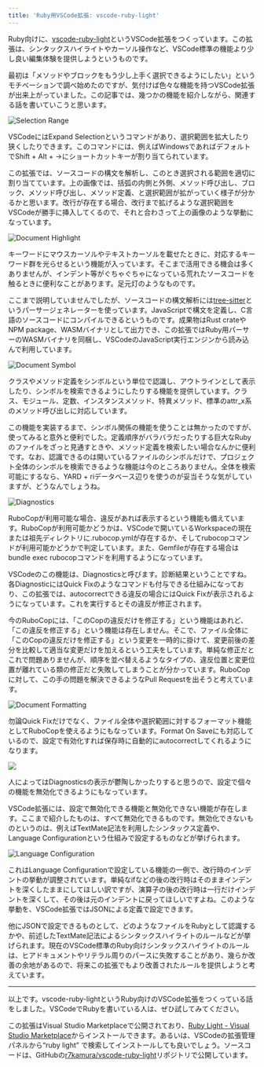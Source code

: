 ```yaml
---
title: 'Ruby用VSCode拡張: vscode-ruby-light'
---
```

Ruby向けに、[vscode-ruby-light](https://marketplace.visualstudio.com/items?itemName=r7kamura.vscode-ruby-light)というVSCode拡張をつくっています。この拡張は、シンタックスハイライトやカーソル操作など、VSCode標準の機能より少し良い編集体験を提供しようというものです。

最初は「メソッドやブロックをもう少し上手く選択できるようにしたい」というモチベーションで調べ始めたのですが、気付けば色々な機能を持つVSCode拡張が出来上がっていました。この記事では、幾つかの機能を紹介しながら、関連する話を書いていこうと思います。

![](https://lh3.googleusercontent.com/docs/AG8NV2Y0Z5K_6hUx-krvCwBEwmwze7Q9fvcKRpXMESQ9VboOWSCCtkc142BKEHEHMzy43s_juPBoZGOhADk8KPcNzzqYfg-i4wgGoxWHCdm9A-7288riJI8JrONKub892vkD3tXonFnjKGDShHZMV2JKPw6G7wjLr44IGN0XKcet0jJlSjdFht4QhK2k4i6Eb1xcNN1iaw-OrSNZzg3OQ3XKcbxOe-xvIVIpikNHIwb79wuwruZJBDappQ8uBOcovyOBzpp6pabroKTX6kK1Rq0SNMWozfEKnNd1rRKOcfvHL3B-tWNO9jZ4_HROB4Svl5QQ62pcdtU3a95OdTAsa0eNlxbz8zDYf8wKkWsl58BOC0Os3x-6LNyyLKYlED_UQJMu8S44H6NUOXKNP7ZSIyYGJbzh8INmO586rPSNmGW4fL7Hrj03p_Omxh54KtzGIo95rISyYTN_qr_wGDWCMmasgdfVRJyT1c7ulkUls7jyLrP8wu30_Kb1qfHzdhPqvVE493EdbPjySQh4FjJb09iMz-VuwbWGMjq384_SnZUuziZYu6ZnaftWG40si77g6F7BwANwP0tY2bJ7LdhZ1JcQrpDd6bldfsvJ3nxlgxsqUdcjKDLrSI_ch04vMA-__TsvkY-KFgAMRccTDQSD58Z7sQ_v7faAMXLd43tLHIEqe1axmjZhdWK8n8DPzowoaqgZ3oDCYkiUV-X592kWLH1K702X7wEJeal6zT2TngK66QQQmUFTd3tOqXdUkO7T0DfMMtGKrBMFZlofstDWHyqPncelLfu_rVIHWf2uU9V2a0OZ19uS_zJb6ERfDMeOF9aa8E6fzYkHRAASCuSeTws43N_8sXrCj7bsoU_PGEeNpaBpcRdLLstki7hmEyruh3JuxRkxO0tc0sY4piskF6TR_439PQhh0sRKNbPdc0dltQHNAlGamiYIZ0IcJPfwHd-4A0kIqag2azSadsLRM-IB6niILpGx1kpDMgGNX7kqOR9ulPol1U_PvdosPFCJrlSXWvBr62oMS7VnrTBIygOogvoGdfznT9MTbCZRbIu2pA3UNxUqszc8KmIasZ_h-vSsdqvgQgVaOFmNvDZAVGboBb8IbZgh2hCgbAA_Ed5-RNWp_mtiEaBOl0QfG6IB6hz0namUVWbus25d-mo3NxLie49G4e_nVCyKHRcarHComt5a1OINRV-DIPpyrXleO2eq_Ft1nWyPwfJ3H2thrkiBQ2XyHj7eA2cii3gL5-wmIY_ol8bysQ "Selection Range")

VSCodeにはExpand Selectionというコマンドがあり、選択範囲を拡大したり狭くしたりできます。このコマンドには、例えばWindowsであればデフォルトでShift + Alt + →にショートカットキーが割り当てられています。

この拡張では、ソースコードの構文を解析し、このとき選択される範囲を適切に割り当てています。上の画像では、括弧の内側と外側、メソッド呼び出し、ブロック、メソッド呼び出し、メソッド定義、と選択範囲が拡がっていく様子が分かるかと思います。改行が存在する場合、改行まで拡げるような選択範囲をVSCodeが勝手に挿入してくるので、それと合わさって上の画像のような挙動になっています。

![](https://lh3.googleusercontent.com/docs/AG8NV2ZhwmtIuTLwpheEspOzSj7O-rPcF0I-zQeUGN95Bgu1y2JSDZHgUXZwmVJRl5KN7QydAdU0zWvC72edfp9VQdGo6A1tNFUMyP8V2IYbnUBUiq0tojAdg6yy3ZeNBFCxV2Sh5WX_F1gemqToxHxhZpjPUL6AmF83wpAdcBbhfvFaCIiYbwNutUMVW10sYRu7HNME0H6BfFyHMGyZ2_gB2MuYI6l9ZpHLjc8uOtQ1W5YW3quI-OF7L2joNqgnqu_G4TDapNZiCTPTCc1Jglw2NldRnAMsYMd9h8xyv7qCa1Ocm3LmAqtT86s0QswvReCDn2lKV6nWc7crvQE8kd4KbAhQl-jfLC5siBdYfyOg6Q-WfS7HrQqimv2BXRDNI6vKqCv-BHKb00mPMO70mwLpGG5kGujTfpukQ82jPZbXo4r3XOOag3-VVEO8icQtYaVPLph3WZtEtgsmwZlUKqUNoYprY07zPqLtyOpPzq1vrWYhMepWooCw7Iuc4OPD0RfYJXciBLIGIuddWubqzpJNPsxrxWo-cJB2ug0Jfb9lfAsexXKG9qEOvqLzqxK8NZa0j-2v53RA9RxyC7c_zoq-I6N4hgnFHwr5i7tFe8DShaZqhm9kdGm_tC4f_eU3Ju4DBdBsdGyDjEWVjgFj5Z3Jyb2ZswQDYmlrq13OJSB1vZwr_hPzil0-YECTsosIHEhcodFasjIwyfzfkQOd8ysQbkip2I8kyS8DRC9XNy8GB24JgGxuwcFluU_jIoZ80rUq4fQ0ML0btJYHHmjm2bkXQwvsJNNpQjM4KoieXkDhBae5C0yirMgkc1cXdK6T8ELNYkLSx_1qcFXWdm3wyKVlsj4jesVXOGP-_BZJ81WW-2-VcgC8drwfFkDSvJFRHZyDexTBCQXz3DV65g8D6YY4gv-I_ii73snNcNNa9vrCMFOvLBtZUwMZpRjKZYYLqgQTggvahmV7pvRkhOfrItfaOEGuDokARYFReDH-9FGHFjREp6YsbEGv4GMZ4cLcynH2fmhEEqMJ4TqCbGcuyEvnbfn4iZmCXApZSHElCKbFzlCnwFRt4uXTHy8MaP6HVGXcz9AW5sGjmuwUcTj7_Ouf47mgXpx0UEDN-6-_m7U_uc3DHbF--zXoCMg02gysXn05cV56GWL61dIJh5p9GEqaJpCzy91QweSlFGW11X9zpTAaBTvIARYbRXsRKthyjrhZOIgfvgI_E9zUlZ4RTU4WPv9GtyGjhovWK_swjbj24i2RCXBezQ "Document Highlight")

キーワードにマウスカーソルやテキストカーソルを載せたときに、対応するキーワード群を光らせるという機能が入っています。そこまで活用できる機会は多くありませんが、インデント等がぐちゃぐちゃになっている荒れたソースコードを触るときに便利なことがあります。足元灯のようなものです。

ここまで説明していませんでしたが、ソースコードの構文解析には[tree-sitter](https://tree-sitter.github.io/tree-sitter/)というパーサージェネレーターを使っています。JavaScriptで構文を定義し、C言語のソースコードにコンパイルできるというものです。成果物はRust crateやNPM package、WASMバイナリとして出力でき、この拡張ではRuby用パーサーのWASMバイナリを同梱し、VSCodeのJavaScript実行エンジンから読み込んで利用しています。

![](https://lh3.googleusercontent.com/docs/AG8NV2a4caSaifsk6sITeOZ3CUMGZ65_RRfxoHeNkWjSyE05pukLYKsfDLExxlY6v1PZLIDec0jhkL43F5kmRXuIu_QlGGKBI1oRurSwJerx93gqSamjXXj_10ExZHIqPE34JXkhmr7bFtW5yqk2dZcMtuuuF1VBpEUh3FURe3-9wJQmFD4RBzb89xftqoIdmQiOOzAhPX2MSJbWkIZRx5qwzIOUOcF_imm2Sx9zLSTbYiyXgfYKmt0ag85mrX8obw58XpQ2G1ZmwpFACsOgAZuW7u6fiTwQb0CS2s8gkMmfvOlY0Caqw5BJ3KGzzNwZaxbvppRlZt3a_z-lf6RjfqqE_tnNLFEcf_PHm4dHkRfRdJ7VebUM8BsiTtRsr6fgicAjxqdqT--K98QrfWd9iSlH_nANhJmFDBWidMvw-ehrmvrs-Jy32AkJXnFkdxqv7vdVYPDMoNkd-ExwUNRHAPLMH1vNouei6sUzyCiF_La-1GjHF2V0XFgadWEpamMYod0f22oBwTxzEmElGwiS7Fx8YEZtjQRXGirNwG4lUuxdomNQW7hL5T_Ppf6tOHOpRTcU-Gka8gYJR3OZmWu_Nvnrj90kgndOUsfYB0LphUXbDgodm5bXpzQZgO5ZVH4Cj0vttKXqBX3xUiWksxN2B9Jbib9vgfBoQ0n4ZH2x3DEBL-goYo52IDBHqCCzl-83seIp-vYjZmRGpeLKbgzdSNEsPUkOv6v262-ud26dPU9i46AhRMHztzBDyddMdRFs8LNuATWG9ZCG0clltQOx2rTj4KuJmcoD_BOJ09z6gKdc_WTsBdnfghUVj3FsNzghnw0egD2rxX-_YhqBIPpDfKJghy83FglAxDh3EaU5flWOmfBCeAZNuY5I_R4LJEMLxSqnBCxx5atP_3e3k2z97kci93hmIZWfp1ZZMYYuZGFec7RVkZBX5oJMyi-iFVvP3xiWETKGihlZb5zeIbPjGkPDl1e9pBSgiySiGbVMPgk-xlElFSKWwONxGxrnj_tdNI7EbtUe0542FCwbYYurL4OClAQp_SjiqMzq5UYBgKzovDpUnVjBpvPOtcsnPiX83c8CL3lCq5Ka2dL_M68IQ2GLqTOCobed3ljVDGRPhRu9CUJLPLKik9t2o1RA1JZ3HWyhJSt1QYU6sg-xAnKwSfaAFEzQDglqMQ7Awp-izhhxRvbxFMxpCcVVUv_TY2hKhQB3fx8suuTvmE1YD-iymhyI_9lNMC9fx_JdSXLjybN8Pp4XFtwIrQ "Document Symbol")

クラスやメソッド定義をシンボルという単位で認識し、アウトラインとして表示したり、シンボルを検索できるようにしたりする機能を提供しています。クラス、モジュール、定数、インスタンスメソッド、特異メソッド、標準のattr\_x系のメソッド呼び出しに対応しています。

この機能を実装するまで、シンボル関係の機能を使うことは無かったのですが、使ってみると意外と便利でした。定義順序がバラバラだったりする巨大なRubyのファイルをざっと見通すときや、メソッド定義を検索したい場合なんかに便利です。なお、認識できるのは開いているファイルのシンボルだけで、プロジェクト全体のシンボルを検索できるような機能は今のところありません。全体を検索可能にするなら、YARD + riデータベース辺りを使うのが妥当そうな気がしていますが、どうなんでしょうね。

![](https://lh3.googleusercontent.com/docs/AG8NV2bAQuz06n9WisKi5idGtg_Up7m4n-YbhHVkx6syUrL9Xpmp-iK5DRv56d32DT8lG9FXnF-aULDcae28a0VRloZ7Szq3xQ-slPyEcUMYQbz8EYQo6xBM2ecjATlYfq4Qux6x5FeKX2_ktbLelM6i4lCSCP_Y6Tq7KfKCVChA3BF-qc_mF8wyLF2Gj-b_CQF-m084T30H3XoEEnQbI6RS93pGpcaNzLBlb8KGQw9uAW_oKQVfAQMKTa-YR-2JFLs3DigqV0ocCA8xyMEhffM5DhXtZovkdtLhwKbwtMHT_-y44sCjpVvUqtkuvmrkQJcCCfInW6uYJSwr3bOBKhoATcZLM87oRrpgkSHGm2mncXCujo2gsDsVVey82sD5SkV6CWeLuxNTrwNV9lPM_89kvKq616j2W1W_8JSIIuDXGQcXChifZay1vHxQUF4E90s1Kxt7BMMi6A8wyxIxeqQAmROEoak710-6ptfnyVmogX8LP2LcSOQgnoVslwcjZDIdwS0Kg9TPPKMW0QYZYsY4r2-k0R1z5zMUZIkm-F_ixCdAKSleinrq8U7gh2xYWaqTw3hlvvBuxFonN0zUy67GXdbYWswYZVxPBUZC1JNtoixTVZxHocjkvG_iSkJfjJPvEO4yYyoeLGgkquA23vv4VqqxQa9M1aQqLQ2vkHRyBTON4Qprgnn79bmdCi0kkPsvhIuyuzhgLnvz4fxsB4sNXykUgjGPIFFsjjCZIls2sd6WJ9gzj7QcxIEJIIXy-NWVoOfGfiLs9j218hCsg0P3bTcAgSC8EE0bTsszIc2629x4PhyTZTgahS4M0k8XmHmoYX8IH1QKwdPg1yWU3xzCecAdnt9Z4Bzsw-JGk_ICVJT7zHO-_jfvjR-JGS0XMyqsyJ8u8tiM33wQMMR9t2ELgB4y0diSDv-kCvUIjCK16WIx8c74vKt-hvx4SQ_nCXhueRSk9xGQiMUUGC0uNBzL3mYVUT-UBgJ0zkSAccPOVkQBN2S4eC8t-Tkc8E3f3zQZX3_UCPJWiF3djJxE1tiYEJfUQb7G6bkAELysoXT1m8zYkoNk-aBcQiLeV7pA87-hTeZrC4U8ipA0SfJrQdR1x4dBWrk3cg9f5MY_vbM4Yr6DztaccSrxwO0RzGjqgOYzEXrzymgGlGIcI-C0zMLoMVnPDQSQv1C2vOoId873pjGSh3ZKENIUxOXWpn49iEi3SglBlH22G2Uz4NA-ir382FWos-U3f7Q555OHIU13cfZejqtTBA "Diagnostics")

RuboCopが利用可能な場合、違反があれば表示するという機能も備えています。RuboCopが利用可能かどうかは、VSCodeで開いているWorkspaceの現在または祖先ディレクトリに.rubocop.ymlが存在するか、そしてrubocopコマンドが利用可能かどうかで判定しています。また、Gemfileが存在する場合はbundle exec rubocopコマンドを利用するようになっています。

VSCodeのこの機能は、Diagnosticsと呼びます。診断結果ということですね。各DiagnosticにはQuick Fixのようなコマンドも付与できる仕組みになっており、この拡張では、autocorrectできる違反の場合にはQuick Fixが表示されるようになっています。これを実行するとその違反が修正されます。

今のRuboCopには、「このCopの違反だけを修正する」という機能はあれど、「この違反を修正する」という機能は存在しません。そこで、ファイル全体に「このCopの違反だけを修正する」という変更を一時的に掛けて、変更前後の差分を比較して適当な変更だけを加えるという工夫をしています。単純な修正だとこれで問題ありませんが、順序を並べ替えるようなタイプの、違反位置と変更位置が離れている類の修正だと失敗してしまうことが分かっています。RuboCopに対して、この手の問題を解決できるようなPull Requestを出そうと考えています。

![](https://lh3.googleusercontent.com/docs/AG8NV2agvThOdv-LM9lKjbYH2YHJNiTUbLNcpFwgxLXr98nd87aeeuiH3wecp8otGwDV-AwQv8GqJle6qEyGWN4GVMTGKEcVfZ-qJ-9a_-hiSMzbv9hDL64bSMYdHWunofMoKLbM50BA740BfTYRqxkUz1M_zquosSvm8Sr71p4Fg5FieH-W7tXEiLEZAVBb3LeO2xes-zkHhGGaM8d7008nEsQ7vRcWQZwsvxcsD3uskGWgjVPSgVVGlrZDB5VShMHmMzqAtXZf0j93k65OLGgz3ijYVpxlf4cUvkPDnXcCshqsMSOpIwRxulpm24S-_hGUcXE2HY9fpiGP5jiWvoT9f1_pgVeea7zhvmwIkcuK-C6lIzCgQrTR257a-lRlPVnJLcEj6pM-XPEX-T6gu_v3MrDPHqDGRXWG4wfk7NR1jGdhXsfYwd5fjfPsg7jwsGekwznt9EoZYhGrRu0dmdmiWBfsIXfyB60dJl9PyZAkOX1GjMz5sDWrMrJlqaCTOHi80UspnXrHogY_7lDf91xekDafnv9zdD03K7NoBGWRpOMBG8yjvBsmdcdZTbd7S6xauWqYk9dm8Ex6wDKXd9gcGt8yVyk-3w9HfYTiFCAUkBcsfCTvwZ2W9at9PrfVftqw3T4dg0t8X1QQ8diWSc5-Bjc5pMwFIFftB9yhUw0lRxQftQthPssVvg9gORRwoHOGOJZLtsDKhhj4-r6ZD2VcJUOShfPF2CHCBD-Yiyyg4VaqoRiysrRa5OHyie3ed_KL54gHhCCwVTYbcQQoRd9l2CU9jzmn1YvjumAoq0bbEMQGOeU71bkkeCaoj2D0YjllgDspGUUlBFwABfcLaAd0Y8hiPBu_7itbsSC2-P_QhIvMh3-fXVnzWFhp-zAgM9og_SdKwWR0uqOP3LXFliaWJtS12v7sCq7pcBmaMmhNcKyW7MT5ksd3fGuWY2veIRmcJHAguWMOCzZj0z5DEjz2huuGxIAyRVjeuxgUl6WTUQB-iuN-IIZPYSdJuq5jwObQHPNXA1-YM9Gk9PW0zFNJj2j9iPv7WhEc05mgAgxT_ClNsCk2wSSlD-K7TOrwyyd-RxeI7xG5uB8v_PmqrzuhXHfrR6OoG3xIkb9qdjLSLEF5JFHoOKak9YtscTIoxrYQN04RF2aMwAbA6itY-5ixGY4t80tHhJQwYe88g7T9DBmgYuONkJ97kB9tQEtUMYBHTZbjVE9rXQIInSQ62vvxwCQ6rNjcdyOWHNJBnFpNGJfXO6alkQ "Document Formatting")

勿論Quick Fixだけでなく、ファイル全体や選択範囲に対するフォーマット機能としてRuboCopを使えるようにもなっています。Format On Saveにも対応しているので、設定で有効化すれば保存時に自動的にautocorrectしてくれるようになります。

![](https://lh3.googleusercontent.com/docs/AG8NV2YTzhmfR4aJWVvAYtAtbjm-mEv7UKt1VLetBxMJAt7dsVvC-9OTciik3rDsfLEnwJ6qsKAxyTHThqX-Kv5JFkTxxHoND71qkveDUI89q1uQalJvONcNx8g_wqUcg1lUiLs10vNbd_pOcMTpZT3P_CH6M8Hz5Vdw_dcXxC4UpW1ME-UrX3jbqT7iTMHwdvOfD6V312tX_CxsNoBbf85KCY8fIOA0Koxc83etrCzWslYU6WufZFnvqVDS-SHA__13nB3CQB9EecBn0g5Hpza8kcZUzpSFIOq7d4iKRcme0mosNpNwMcm8_b_z9Kq4CQpTVXD2xxJ1niitxN9-22NmX3T9C03V39ihR46JwcTRqjPCP72Cjc8fjnpnXDjTfVGuiMqUOnRx_ZfgYnI9hS8dQ1jcZRAt37xmERGWzD3werAFZryDXF5NQWZRJ6Ce32-6DPy5p5Ay-FOIkzbLn3W98-xMHa8hOhGfSChOOmu6nEE0OUYzQaW9IrnoLxvkJhhj_wu5bT_5y7O2nBbKMW2SGvrJEHRJAl7Q9uvfzWu7b8bv0M7QIX0CQy0CVztm2ygupivlqV9iGNH0wBOdaeuWPhLVucMLC0UgRT-byMvTVmLWLMW8gAFNryz5MwJDlx2zYeSU2gkH3081MkANYZyPqIwLDRq4s6sfRyBnvwM4QznlyShRWbHeoJHBYxC6w8Ty-iB3JeMMB6PAApIVrkUMfrJ-m76rEfBHzps3a9Vm8dqgXCOduU8GIXSe9ROKZ7eNM7v2stCg4gmXT8rxdnzPCi_uWCHIqJytCaibqxYqqdHmrbW7acLudRlpbh2vAadB5Qx9xatHlr8Al1wiDenYBwQyhoM8UGouYSi3dqg31f3IiPj_km6oVulB9l2eNSLBEBOSxSPBxEt3ipXFu29xxkxI2tO-jyYaOBK-QSRtqkAcI34B6Ccer9NI3X-jzZqRzzq2PQJHewEn5Bf6s2gYw5GR9eQhxOieKCd9TG09R60Vk-o21cnlcre4xIoN9mfQRUdvNNthn7xsgFnJmpHcQV0QFGgx0C7t_uPtAVPuepqyVQGPEvHRc0kBI2GS8_npYKFK6IgTOnJ_lXBzj-xrxUCTEvB5IZrq1B9RRXlG5NX0c3ZK5Og46MEVEshYhQDqAmk94He7bWRRGoI45osbPiqsH9CaucPdthDSdraa9KUbBXtMv9Z2RQi0KlYYpwmg6uYV5ikDWbGHOuQiLAoHIWXYBUjPVGxNgHSB3-VJRHpc61GDVg)

人によってはDiagnosticsの表示が鬱陶しかったりすると思うので、設定で個々の機能を無効化できるようにもなっています。

VSCode拡張には、設定で無効化できる機能と無効化できない機能が存在します。ここまで紹介したものは、すべて無効化できるものです。無効化できないものというのは、例えばTextMate記法を利用したシンタックス定義や、Language Configurationという仕組みで設定するものなどが挙げられます。

![](https://lh3.googleusercontent.com/docs/AG8NV2Y8lNfpjK0sTkxrlAUQGy_H170Qibn-9V3CMRDRipb5erhJSO4MJX_Ptb-sMxG8Tt2sr219mCpY_Je1P7BmAHQxwv4Dw78omrh8LgOa995pmli7g_JZ3Neh_Ap8T6TTosCT4bp7W8xwRTTqbUQ0-RAefCiRzEPy-_2H3Eh7moo2P8lR_atnIe0OAjI9Y2A9DsQE_osjv1vcDsWe2Gw8-B0bnbrcYsJxaeQfANgJqy36zH3vyKi65HehqOFHno_h1grQoe4O4AZ0yHtdz3_sQZ1WuZMJCHDhwFi_lZFQPucpJebuahZe6eyis1-vMwXppAH-J4BpWe8KxBKQmIyBpovmoka9yoPITWmPZ5vEOKyBdoh1gLHW9yNoRFgAicOpLNF5pusDI7WEQjdVH44Jd9sw_GboTL_hCnmk995ibjEoDjv2AtyNPubCFCKvsMvKGVrNVZgzPsAvls648M9NTnv35ocgKddL9eUg2ZRn8E_uK8EG2zsnaF9Y1c7ETUx5ttFbwZZBJG1sxAFWv3e9JWLMJQxFAq62SFH5DXiGPRQ5zrWrB1f7vaZRHdW4DTNN7DshffyytIJnRYJNl452p5cTTJk3zlbCOxLVfmSLGiBpB7_uV2awixs88EQWFg9lsDv0xsZmFJy9JqPIA39m4e6ua__caEzU-RvwZcBMle4HMSNxXi_6hzzExJJRKOJxgRnTl80jVXnTYoRtAEF3y9RmT63CnApbip6jyntijpno8s4whFZcM7hvQqCggzXTjpibyfWdGEaQP1eF7cH_bDidMXWMzdoIooCwh3BEK9HdjtSh7cz0WXdyqFgqO3XAvyicOnp8p7LYBw1yhd1Vv5ZUtj25UjPKQuDoAo2QrEvAi8Czqisu3hv4HJOxLk1ycPEycdFdUA7Lylp1BYvXJDXZ8sFmSz026ekD0tj8kvnNoZ39yVx6jUJB-Yr0rgFsG7uQu0ZqCWmFiQkUCfvhD8HxCcU_Tz8-jrdD13o3EOqTzjEyOimeaJItDI1xhZ4lDaDEjUa6xi2bLEEr0-s_7n2nD1mt-stx6EuxmbDpFn8zhJ7bHkzMWzIZiryX4DT_UPzBgRnw3bZTQR_0jtutwzrS-eJ7aWBKkePy3ISEdxo8Q2lEb1PkeAQFjUsLpnhY38fx8Cfc_nCyWx7_QmJLacKTCrxJbdprWWenac7lvjKNPV3BSBJiTKRhiHwLECadtNKHZCci59iA7zYPzYKXSWCxFi2_eBKP5DBiwEi0WSa8Q-U-4A "Language Configuration")

これはLanguage Configurationで設定している機能の一例で、改行時のインデントの挙動が調整されています。単純なifなどの後の改行時はそのままインデントを深くしたままにしてほしい訳ですが、演算子の後の改行時は一行だけインデントを深くして、その後は元のインデントに戻ってほしいですよね。このような挙動を、VSCode拡張ではJSONによる定義で設定できます。

他にJSONで設定できるものとして、どのようなファイルをRubyとして認識するかや、前述したTextMate記法によるシンタックスハイライトのルールなどが挙げられます。現在のVSCode標準のRuby向けシンタックスハイライトのルールは、ヒアドキュメントやリテラル周りのパースに失敗することがあり、幾らか改善の余地があるので、将来この拡張でもより改善されたルールを提供しようと考えています。

* * *

以上です。vscode-ruby-lightというRuby向けのVSCode拡張をつくっている話をしました。VSCodeでRubyを書いている人は、ぜひ試してみてください。

この拡張はVisual Studio Marketplaceで公開されており、[Ruby Light - Visual Studio Marketplace](https://marketplace.visualstudio.com/items?itemName=r7kamura.vscode-ruby-light)からインストールできます。あるいは、VSCodeの拡張管理パネルから“ruby light” で検索してインストールしても良いでしょう。ソースコードは、GitHubの[r7kamura/vscode-ruby-light](https://github.com/r7kamura/vscode-ruby-light)リポジトリで公開しています。
